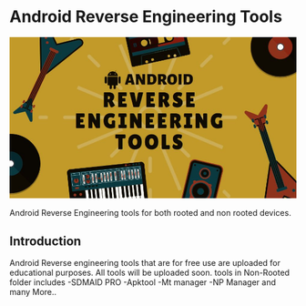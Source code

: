 # Android Reverse Engineering Tools
<p align="center">
  <img src="./LOCAL/ANDROID.jpg" alt="Android Reverse Engineering Tools">
</p>

   Android Reverse Engineering tools for both rooted and non rooted devices.

## Introduction
Android Reverse engineering tools that are for free use are uploaded for educational purposes.
All tools will be uploaded soon.
tools in Non-Rooted folder includes 
-SDMAID PRO
-Apktool
-Mt manager
-NP Manager
and many More..
